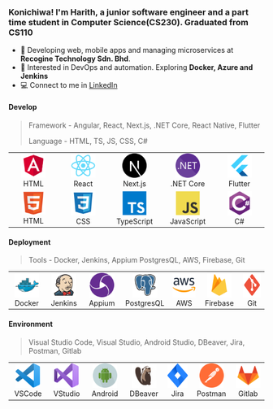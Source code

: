 ### Konichiwa! I'm Harith, a junior software engineer and a part time student in Computer Science(CS230). Graduated from CS110

-   🏢 Developing web, mobile apps and managing microservices at **Recogine Technology Sdn. Bhd**.
-   🌱 Interested in DevOps and automation. Exploring **Docker, Azure and Jenkins**
-   💻 Connect to me in [LinkedIn](https://www.linkedin.com/in/hrithiqball/)

#### Develop

> Framework - Angular, React, Next.js, .NET Core, React Native, Flutter
>
> Language - HTML, TS, JS, CSS, C#

<table>
    <tr>
        <td align="center" width="96">
            <a href="#macropower-tech">
                <img
                    src="./img/angular.svg"
                    width="48"
                    height="48"
                    alt="Angular"
                />
            </a>
            <br />
            HTML
        </td>
        <td align="center" width="96">
            <a href="#macropower-tech">
                <img
                    src="./img/react-original.svg"
                    width="48"
                    height="48"
                    alt="React"
                />
            </a>
            <br />
            React
        </td>
        <td align="center" width="96">
            <a href="#macropower-tech">
                <img
                    src="./img/next.svg"
                    width="48"
                    height="48"
                    alt="Next.js"
                />
            </a>
            <br />
            Next.js
        </td>
        <td align="center" width="96">
            <a href="#macropower-tech">
                <img
                    src="./img/dotnet.svg"
                    width="48"
                    height="48"
                    alt=".net"
                />
            </a>
            <br />
            .NET Core
        </td>
        <td align="center" width="96">
            <a href="#macropower-tech">
                <img
                    src="./img/flutter.svg"
                    width="48"
                    height="48"
                    alt="Flutter"
                />
            </a>
            <br />
            Flutter
        </td>
    </tr>
    <tr>
        <td align="center" width="96">
            <a href="#macropower-tech">
                <img
                    src="./img/html5.svg"
                    width="46"
                    height="46"
                    alt="HTML"
                />
            </a>
            <br />
            HTML
        </td>
        <td align="center" width="96">
            <a href="#macropower-tech">
                <img
                    src="./img/css.svg"
                    width="48"
                    height="48"
                    alt="CSS"
                />
            </a>
            <br />
            CSS
        </td>
        <td align="center" width="96">
            <a href="#macropower-tech">
                <img
                    src="./img/typescript-original.svg"
                    width="48"
                    height="48"
                    alt="TypeScript"
                />
            </a>
            <br />
            TypeScript
        </td>
        <td align="center" width="96">
            <a href="#macropower-tech">
                <img
                    src="./img/javascript-original.svg"
                    width="48"
                    height="48"
                    alt="JavaScript"
                />
            </a>
            <br />
            JavaScript
        </td>
        <td align="center" width="96">
            <a href="#macropower-tech">
                <img
                    src="./img/csharp-original.svg"
                    width="48"
                    height="48"
                    alt="C#"
                />
            </a>
            <br />
            C#
        </td>
    </tr>
</table>

#### Deployment

> Tools - Docker, Jenkins, Appium PostgresQL, AWS, Firebase, Git

<table>
  <tr>
    <td align="center" width="96">
      <a href="#macropower-tech">
        <img src="./img/docker-original.svg" width="48" height="48" alt="Docker" />
      </a>
      <br>Docker
    </td>
    <td align="center" width="96">
      <a href="#macropower-tech">
        <img src="./img/jenkins.svg" width="48" height="48" alt="Jenkins" />
      </a>
      <br>Jenkins
    </td>
    <td align="center" width="96">
      <a href="#macropower-tech">
        <img src="./img/appium.svg" width="48" height="48" alt="Appium" />
      </a>
      <br>Appium
    </td>
    <td align="center" width="96">
      <a href="#macropower-tech">
        <img src="./img/postgres.svg" width="48" height="48" alt="PostgresQL" />
      </a>
      <br>PostgresQL
    </td>
    <td align="center" width="96">
      <a href="#macropower-tech">
        <img src="./img/aws.svg" width="48" height="48" alt="AWS" />
      </a>
      <br>AWS
    </td>
    <td align="center" width="96">
      <a href="#macropower-tech">
        <img src="./img/firebase.svg" width="48" height="48" alt="Firebase" />
      </a>
      <br>Firebase
    </td>
    <td align="center" width="96">
      <a href="#macropower-tech">
        <img src="./img/git.svg" width="48" height="48" alt="git" />
      </a>
      <br>Git
    </td>
    
  </tr>
</table>

#### Environment

> Visual Studio Code, Visual Studio, Android Studio, DBeaver, Jira, Postman, Gitlab

<table>
    <tr>
        <td align="center" width="96">
            <a href="#macropower-tech">
                <img
                    src="./img/vscode.svg"
                    width="48"
                    height="48"
                    alt="Visual Studio Code"
                />
            </a>
            VSCode
        </td>
        <td align="center" width="96">
            <a href="#macropower-tech">
                <img
                    src="./img/vstudio.svg"
                    width="48"
                    height="48"
                    alt="Visual Studio"
                />
            </a>
            <br />
            VStudio
        </td>
        <td align="center" width="96">
            <a href="#macropower-tech">
                <img
                    src="./img/android.svg"
                    width="48"
                    height="48"
                    alt="Android Studio"
                />
            </a>
            Android
        </td>
        <td align="center" width="96">
            <a href="#macropower-tech">
                <img
                    src="./img/dbeaver2.svg"
                    width="48"
                    height="48"
                    alt="DBeaver"
                />
            </a>
            <br />
            DBeaver
        </td>
        <td align="center" width="96">
            <a href="#macropower-tech">
                <img
                    src="./img/jira.svg"
                    width="48"
                    height="48"
                    alt="DBeaver"
                />
            </a>
            <br />
            Jira
        </td>
        <td align="center" width="96">
            <a href="#macropower-tech">
                <img
                    src="./img/postman.svg"
                    width="48"
                    height="48"
                    alt="Postman"
                />
            </a>
            <br />
            Postman
        </td>
        <td align="center" width="96">
            <a href="#macropower-tech">
                <img
                    src="./img/gitlab.svg"
                    width="48"
                    height="48"
                    alt="Gitlab"
                />
            </a>
            <br />
            Gitlab
        </td>
    </tr>
</table>

